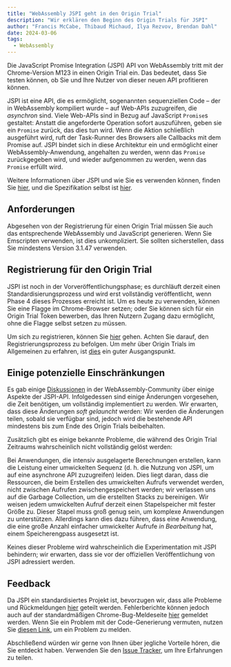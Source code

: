 ```yaml
---
title: "WebAssembly JSPI geht in den Origin Trial"
description: "Wir erklären den Beginn des Origin Trials für JSPI"
author: "Francis McCabe, Thibaud Michaud, Ilya Rezvov, Brendan Dahl"
date: 2024-03-06
tags: 
  - WebAssembly
---
```

Die JavaScript Promise Integration (JSPI) API von WebAssembly tritt mit der Chrome-Version M123 in einen Origin Trial ein. Das bedeutet, dass Sie testen können, ob Sie und Ihre Nutzer von dieser neuen API profitieren können.

JSPI ist eine API, die es ermöglicht, sogenannten sequenziellen Code – der in WebAssembly kompiliert wurde – auf Web-APIs zuzugreifen, die _asynchron_ sind. Viele Web-APIs sind in Bezug auf JavaScript `Promise`s gestaltet: Anstatt die angeforderte Operation sofort auszuführen, geben sie ein `Promise` zurück, das dies tun wird. Wenn die Aktion schließlich ausgeführt wird, ruft der Task-Runner des Browsers alle Callbacks mit dem Promise auf. JSPI bindet sich in diese Architektur ein und ermöglicht einer WebAssembly-Anwendung, angehalten zu werden, wenn das `Promise` zurückgegeben wird, und wieder aufgenommen zu werden, wenn das `Promise` erfüllt wird.

<!--truncate-->
Weitere Informationen über JSPI und wie Sie es verwenden können, finden Sie [hier](https://v8.dev/blog/jspi), und die Spezifikation selbst ist [hier](https://github.com/WebAssembly/js-promise-integration).

## Anforderungen

Abgesehen von der Registrierung für einen Origin Trial müssen Sie auch das entsprechende WebAssembly und JavaScript generieren. Wenn Sie Emscripten verwenden, ist dies unkompliziert. Sie sollten sicherstellen, dass Sie mindestens Version 3.1.47 verwenden.

## Registrierung für den Origin Trial

JSPI ist noch in der Vorveröffentlichungsphase; es durchläuft derzeit einen Standardisierungsprozess und wird erst vollständig veröffentlicht, wenn Phase 4 dieses Prozesses erreicht ist. Um es heute zu verwenden, können Sie eine Flagge im Chrome-Browser setzen; oder Sie können sich für ein Origin Trial Token bewerben, das Ihren Nutzern Zugang dazu ermöglicht, ohne die Flagge selbst setzen zu müssen.

Um sich zu registrieren, können Sie [hier](https://developer.chrome.com/origintrials/#/register_trial/1603844417297317889) gehen. Achten Sie darauf, den Registrierungsprozess zu befolgen. Um mehr über Origin Trials im Allgemeinen zu erfahren, ist [dies](https://developer.chrome.com/docs/web-platform/origin-trials) ein guter Ausgangspunkt.

## Einige potenzielle Einschränkungen

Es gab einige [Diskussionen](https://github.com/WebAssembly/js-promise-integration/issues) in der WebAssembly-Community über einige Aspekte der JSPI-API. Infolgedessen sind einige Änderungen vorgesehen, die Zeit benötigen, um vollständig implementiert zu werden. Wir erwarten, dass diese Änderungen *soft gelauncht* werden: Wir werden die Änderungen teilen, sobald sie verfügbar sind, jedoch wird die bestehende API mindestens bis zum Ende des Origin Trials beibehalten.

Zusätzlich gibt es einige bekannte Probleme, die während des Origin Trial Zeitraums wahrscheinlich nicht vollständig gelöst werden:

Bei Anwendungen, die intensiv ausgelagerte Berechnungen erstellen, kann die Leistung einer umwickelten Sequenz (d. h. die Nutzung von JSPI, um auf eine asynchrone API zuzugreifen) leiden. Dies liegt daran, dass die Ressourcen, die beim Erstellen des umwickelten Aufrufs verwendet werden, nicht zwischen Aufrufen zwischengespeichert werden; wir verlassen uns auf die Garbage Collection, um die erstellten Stacks zu bereinigen.
Wir weisen jedem umwickelten Aufruf derzeit einen Stapelspeicher mit fester Größe zu. Dieser Stapel muss groß genug sein, um komplexe Anwendungen zu unterstützen. Allerdings kann dies dazu führen, dass eine Anwendung, die eine große Anzahl einfacher umwickelter Aufrufe _in Bearbeitung_ hat, einem Speicherengpass ausgesetzt ist.

Keines dieser Probleme wird wahrscheinlich die Experimentation mit JSPI behindern; wir erwarten, dass sie vor der offiziellen Veröffentlichung von JSPI adressiert werden.

## Feedback

Da JSPI ein standardisiertes Projekt ist, bevorzugen wir, dass alle Probleme und Rückmeldungen [hier](https://github.com/WebAssembly/js-promise-integration/issues) geteilt werden. Fehlerberichte können jedoch auch auf der standardmäßigen Chrome-Bug-Meldeseite [hier](https://issues.chromium.org/new) gemeldet werden. Wenn Sie ein Problem mit der Code-Generierung vermuten, nutzen Sie [diesen Link](https://github.com/emscripten-core/emscripten/issues), um ein Problem zu melden.

Abschließend würden wir gerne von Ihnen über jegliche Vorteile hören, die Sie entdeckt haben. Verwenden Sie den [Issue Tracker](https://github.com/WebAssembly/js-promise-integration/issues), um Ihre Erfahrungen zu teilen.
